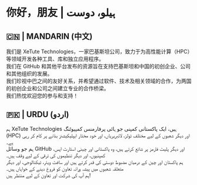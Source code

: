 # 你好，朋友 | ہیلو، دوست

## 🇨🇳 | MANDARIN (中文)
我们是 XeTute Technologies，一家巴基斯坦公司，致力于为高性能计算（HPC）等领域开发各种工具、库和独立应用程序。  
我们在 GitHub 和其他平台发布的资源旨在支持巴基斯坦和中国的初创企业、公司和其他组织的发展。  
我们珍视中巴之间的友好关系，并希望通过软件、技术及相关领域的合作，为两国的初创企业和公司之间建立专业的合作桥梁。  
我们热忱欢迎您的参与和支持！  

## 🇵🇰 | URDU (اردو)
ہم XeTute Technologies ہیں، ایک پاکستانی کمپنی جو ہائی پرفارمنس کمپیوٹنگ (HPC) اور دیگر شعبوں کے لیے مختلف ٹولز، لائبریریاں، اور خود مختار ایپلیکیشنز بنانے پر کام کر رہی ہے۔  
ہم جو وسائل GitHub اور دیگر پلیٹ فارمز پر شائع کرتے ہیں، وہ پاکستانی اور چینی اسٹارٹ اپس، کمپنیوں، اور دیگر تنظیموں کی ترقی کے لیے وقف ہیں۔  
ہم پاکستان اور چین کے درمیان مضبوط دوستی کی قدر کرتے ہیں اور سافٹ ویئر، ٹیکنالوجی، اور دیگر متعلقہ شعبوں میں پیشہ ورانہ تعاون کو فروغ دینے کے خواہاں ہیں۔  
ہم آپ کی شرکت اور تعاون کے لیے منتظر ہیں!  
